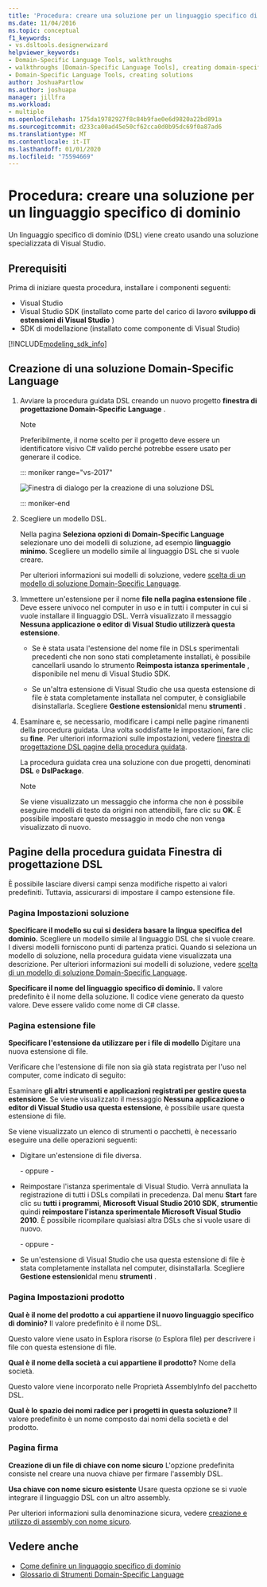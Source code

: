```yaml
---
title: 'Procedura: creare una soluzione per un linguaggio specifico di dominio'
ms.date: 11/04/2016
ms.topic: conceptual
f1_keywords:
- vs.dsltools.designerwizard
helpviewer_keywords:
- Domain-Specific Language Tools, walkthroughs
- walkthroughs [Domain-Specific Language Tools], creating domain-specific language
- Domain-Specific Language Tools, creating solutions
author: JoshuaPartlow
ms.author: joshuapa
manager: jillfra
ms.workload:
- multiple
ms.openlocfilehash: 175da19782927f8c84b9fae0e6d9820a22bd891a
ms.sourcegitcommit: d233ca00ad45e50cf62cca0d0b95dc69f0a87ad6
ms.translationtype: MT
ms.contentlocale: it-IT
ms.lasthandoff: 01/01/2020
ms.locfileid: "75594669"
---
```

# <a name="how-to-create-a-domain-specific-language-solution"></a>Procedura: creare una soluzione per un linguaggio specifico di dominio
Un linguaggio specifico di dominio (DSL) viene creato usando una soluzione specializzata di Visual Studio.

## <a name="prerequisites"></a>Prerequisiti

Prima di iniziare questa procedura, installare i componenti seguenti:

- Visual Studio
- Visual Studio SDK (installato come parte del carico di lavoro **sviluppo di estensioni di Visual Studio** )
- SDK di modellazione (installato come componente di Visual Studio)

[!INCLUDE[modeling_sdk_info](includes/modeling_sdk_info.md)]

## <a name="creating-a-domain-specific-language-solution"></a>Creazione di una soluzione Domain-Specific Language

1. Avviare la procedura guidata DSL creando un nuovo progetto **finestra di progettazione Domain-Specific Language** .

   > [!NOTE]
   > Preferibilmente, il nome scelto per il progetto deve essere un identificatore visivo C# valido perché potrebbe essere usato per generare il codice.

   ::: moniker range="vs-2017"

   ![Finestra di dialogo per la creazione di una soluzione DSL](../modeling/media/create_dsldialog.png)

   ::: moniker-end

2. Scegliere un modello DSL.

    Nella pagina **Seleziona opzioni di Domain-Specific Language** selezionare uno dei modelli di soluzione, ad esempio **linguaggio minimo**. Scegliere un modello simile al linguaggio DSL che si vuole creare.

    Per ulteriori informazioni sui modelli di soluzione, vedere [scelta di un modello di soluzione Domain-Specific Language](../modeling/choosing-a-domain-specific-language-solution-template.md).

3. Immettere un'estensione per il nome **file nella pagina estensione file** . Deve essere univoco nel computer in uso e in tutti i computer in cui si vuole installare il linguaggio DSL. Verrà visualizzato il messaggio **Nessuna applicazione o editor di Visual Studio utilizzerà questa estensione**.

   - Se è stata usata l'estensione del nome file in DSLs sperimentali precedenti che non sono stati completamente installati, è possibile cancellarli usando lo strumento **Reimposta istanza sperimentale** , disponibile nel menu di Visual Studio SDK.

   - Se un'altra estensione di Visual Studio che usa questa estensione di file è stata completamente installata nel computer, è consigliabile disinstallarla. Scegliere **Gestione estensioni**dal menu **strumenti** .

4. Esaminare e, se necessario, modificare i campi nelle pagine rimanenti della procedura guidata. Una volta soddisfatte le impostazioni, fare clic su **fine**. Per ulteriori informazioni sulle impostazioni, vedere [finestra di progettazione DSL pagine della procedura guidata](#settings).

    La procedura guidata crea una soluzione con due progetti, denominati **DSL** e **DslPackage**.

   > [!NOTE]
   > Se viene visualizzato un messaggio che informa che non è possibile eseguire modelli di testo da origini non attendibili, fare clic su **OK**. È possibile impostare questo messaggio in modo che non venga visualizzato di nuovo.

## <a name="settings"></a>Pagine della procedura guidata Finestra di progettazione DSL
 È possibile lasciare diversi campi senza modifiche rispetto ai valori predefiniti. Tuttavia, assicurarsi di impostare il campo estensione file.

### <a name="solution-settings-page"></a>Pagina Impostazioni soluzione
 **Specificare il modello su cui si desidera basare la lingua specifica del dominio.**
Scegliere un modello simile al linguaggio DSL che si vuole creare. I diversi modelli forniscono punti di partenza pratici. Quando si seleziona un modello di soluzione, nella procedura guidata viene visualizzata una descrizione. Per ulteriori informazioni sui modelli di soluzione, vedere [scelta di un modello di soluzione Domain-Specific Language](../modeling/choosing-a-domain-specific-language-solution-template.md).

 **Specificare il nome del linguaggio specifico di dominio.**
Il valore predefinito è il nome della soluzione. Il codice viene generato da questo valore. Deve essere valido come nome di C# classe.

### <a name="file-extension-page"></a>Pagina estensione file
 **Specificare l'estensione da utilizzare per i file di modello**
Digitare una nuova estensione di file.

 Verificare che l'estensione di file non sia già stata registrata per l'uso nel computer, come indicato di seguito:

 Esaminare **gli altri strumenti e applicazioni registrati per gestire questa estensione**. Se viene visualizzato il messaggio **Nessuna applicazione o editor di Visual Studio usa questa estensione**, è possibile usare questa estensione di file.

 Se viene visualizzato un elenco di strumenti o pacchetti, è necessario eseguire una delle operazioni seguenti:

- Digitare un'estensione di file diversa.

     \- oppure -

- Reimpostare l'istanza sperimentale di Visual Studio. Verrà annullata la registrazione di tutti i DSLs compilati in precedenza. Dal menu **Start** fare clic su **tutti i programmi**, **Microsoft Visual Studio 2010 SDK**, **strumenti**e quindi **reimpostare l'istanza sperimentale Microsoft Visual Studio 2010**. È possibile ricompilare qualsiasi altra DSLs che si vuole usare di nuovo.

     \- oppure -

- Se un'estensione di Visual Studio che usa questa estensione di file è stata completamente installata nel computer, disinstallarla. Scegliere **Gestione estensioni**dal menu **strumenti** .

### <a name="product-settings-page"></a>Pagina Impostazioni prodotto
 **Qual è il nome del prodotto a cui appartiene il nuovo linguaggio specifico di dominio?**
Il valore predefinito è il nome DSL.

 Questo valore viene usato in Esplora risorse (o Esplora file) per descrivere i file con questa estensione di file.

 **Qual è il nome della società a cui appartiene il prodotto?**
Nome della società.

 Questo valore viene incorporato nelle Proprietà AssemblyInfo del pacchetto DSL.

 **Qual è lo spazio dei nomi radice per i progetti in questa soluzione?**
Il valore predefinito è un nome composto dai nomi della società e del prodotto.

### <a name="signing-page"></a>Pagina firma
 **Creazione di un file di chiave con nome sicuro** L'opzione predefinita consiste nel creare una nuova chiave per firmare l'assembly DSL.

 **Usa chiave con nome sicuro esistente** Usare questa opzione se si vuole integrare il linguaggio DSL con un altro assembly.

 Per ulteriori informazioni sulla denominazione sicura, vedere [creazione e utilizzo di assembly con nome sicuro](/dotnet/standard/assembly/create-use-strong-named).

## <a name="see-also"></a>Vedere anche

- [Come definire un linguaggio specifico di dominio](../modeling/how-to-define-a-domain-specific-language.md)
- [Glossario di Strumenti Domain-Specific Language](https://msdn.microsoft.com/ca5e84cb-a315-465c-be24-76aa3df276aa)
